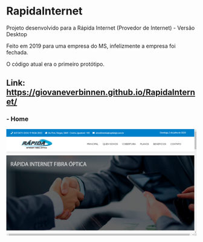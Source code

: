 # RapidaInternet
Projeto desenvolvido para a Rápida Internet (Provedor de Internet) - Versão Desktop

Feito em 2019 para uma empresa do MS, infelizmente a empresa foi fechada.

O código atual era o primeiro protótipo.


## Link: https://giovaneverbinnen.github.io/RapidaInternet/

### - Home
![](img/Home.png)
